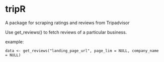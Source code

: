 # tripR
A package for scraping ratings and reviews from Tripadvisor

Use get_reviews() to fetch reviews of a particular business.

example:
```{r}
data <- get_reviews("landing_page_url", page_lim = NULL, company_name = NULL)
```

